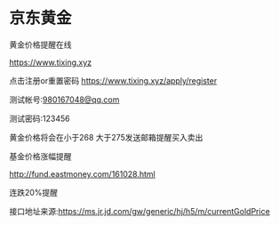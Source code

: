 # 京东黄金
黄金价格提醒在线

https://www.tixing.xyz

点击注册or重置密码 https://www.tixing.xyz/apply/register

测试帐号:980167048@qq.com

测试密码:123456

黄金价格将会在小于268 大于275发送邮箱提醒买入卖出


基金价格涨幅提醒

http://fund.eastmoney.com/161028.html

连跌20%提醒


接口地址来源:https://ms.jr.jd.com/gw/generic/hj/h5/m/currentGoldPrice
